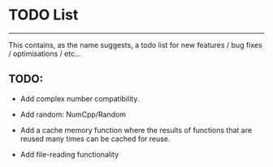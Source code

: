 # TODO List
---

This contains, as the name suggests, a todo list for new features / bug fixes / optimisations / etc...

## TODO:
- Add complex number compatibility.

- Add random: NumCpp/Random

- Add a cache memory function where the results of functions that are reused many times can be cached for reuse.

- Add file-reading functionality
